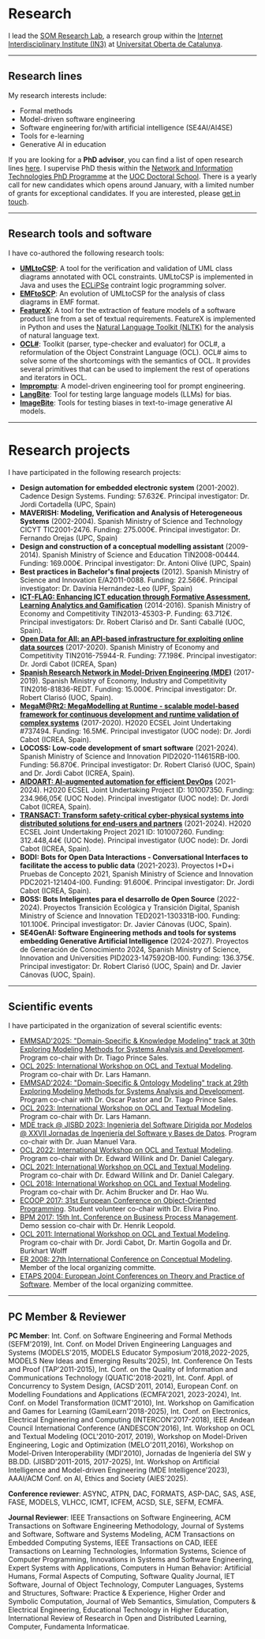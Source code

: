 # Research

I lead the [SOM Research Lab](https://som-research.uoc.edu), a research group within the [Internet Interdisciplinary Institute (IN3)](https://in3.uoc.edu) at [Universitat Oberta de Catalunya](https://www.uoc.edu).

---

## Research lines

My research interests include:
- Formal methods
- Model-driven software engineering
- Software engineering for/with artificial intelligence (SE4AI/AI4SE) 
- Tools for e-learning
- Generative AI in education

If you are looking for a **PhD advisor**, you can find a list of open research lines [here](https://www.uoc.edu/portal/en/escola-doctorat/linies-recerca/linies-nit/software-engineering/index.html). I supervise PhD thesis within the [Network and Information Technologies PhD Programme](http://studies.uoc.edu/web/estudia/en/doctoral-programmes/technologies-information-networks/presentation) at the [UOC Doctoral School](https://www.uoc.edu/portal/en/escola-doctorat/index.html). There is a yearly call for new candidates which opens around January, with a limited number of grants for exceptional candidates. If you are interested, please [get in touch](https://robertclariso.github.io).  

---

## Research tools and software

I have co-authored the following research tools:

- **[UMLtoCSP](http://gres.uoc.edu/UMLtoCSP/)**: A tool for the verification and validation of UML class diagrams annotated with OCL constraints.
UMLtoCSP is implemented in Java and uses the [ECLiPSe](http://eclipseclp.org/) contraint logic programming solver. 
- **[EMFtoSCP](https://github.com/SOM-Research/EMFtoCSP)**: An evolution of UMLtoCSP for the analysis of class diagrams in EMF format.
- **[FeatureX](https://github.com/5Quintessential/FeatureX)**: A tool for the extraction of feature models of a software product line from a set of textual requirements. 
FeatureX is implemented in Python and uses the [Natural Language Toolkit (NLTK)](https://www.nltk.org/) for the analysis of natural language text.
- **[OCL#](https://github.com/SOM-Research/OCLsharp)**: Toolkit (parser, type-checker and evaluator) for OCL#, a reformulation of the Object Constraint Language (OCL). OCL# aims to solve some of the shortcomings with the semantics of OCL. It provides several primitives that can be used to implement the rest of operations and iterators in OCL.
- **[Impromptu](https://github.com/SOM-Research/Impromptu)**: A model-driven engineering tool for prompt engineering. 
- **[LangBite](https://github.com/SOM-Research/LangBiTe)**: Tool for testing large language models (LLMs) for bias.
- **[ImageBite](https://github.com/SOM-Research/ImageBiTe)**: Tools for testing biases in text-to-image generative AI models.

---

# Research projects

I have participated in the following research projects:

- **Design automation for embedded electronic system** (2001-2002). Cadence Design Systems. Funding: 57.632€. Principal investigator: Dr. Jordi Cortadella (UPC, Spain)
- **MAVERISH: Modeling, Verification and Analysis of Heterogeneous Systems** (2002-2004). Spanish Ministry of Science and Technology CICYT TIC2001-2476. Funding: 275.000€. Principal investigator: Dr. Fernando Orejas (UPC, Spain)
- **Design and construction of a conceptual modelling assistant** (2009-2014). Spanish Ministry of Science and Education TIN2008-00444. Funding: 169.000€. Principal investigator: Dr. Antoni Olivé (UPC, Spain)
- **Best practices in Bachelor's final projects** (2012). Spanish Ministry of Science and Innovation E/A2011-0088. Funding: 22.566€. Principal investigator: Dr. Davínia Hernández-Leo (UPF, Spain)
- **[ICT-FLAG: Enhancing ICT education through Formative Assessment, Learning Analytics and Gamification](http://gres.uoc.edu/ict-flag/)** (2014-2016). Spanish Ministry of Economy and Competitivity TIN2013-45303-P. Funding: 63.712€. Principal investigators: Dr. Robert Clarisó and Dr. Santi Caballé (UOC, Spain).
- **[Open Data for All: an API-based infrastructure for exploiting online data sources](https://som-research.uoc.edu/research-projects/#Open_data_for_All_8211_RETOS_Spanish_National_Project_2017-2020)** (2017-2020). Spanish Ministry of Economy and Competitivity  TIN2016-75944-R. Funding: 77.198€. Principal investigator: Dr. Jordi Cabot (ICREA, Span)
- **[Spanish  Research  Network in  Model-Driven  Engineering (MDE)](https://mde-network.github.io/)** (2017-2019). Spanish Ministry of Economy, Industry and Competitivity TIN2016-81836-REDT. Funding: 15.000€. Principal investigator: Dr. Robert Clarisó (UOC, Spain).
- **[MegaM@Rt2: MegaModelling at Runtime - scalable model-based framework for continuous development and runtime validation of complex systems](https://megamart2-ecsel.eu/)** (2017-2020). H2020 ECSEL Joint Undertaking #737494. Funding: 16.5M€. Principal investigator (UOC node): Dr. Jordi Cabot (ICREA, Spain).
- **LOCOSS: Low-code development of smart software** (2021-2024). Spanish Ministry of Science and Innovation PID2020-114615RB-I00. Funding: 56.870€. Principal investigator: Dr. Robert Clarisó (UOC, Spain) and Dr. Jordi Cabot (ICREA, Spain).
- **[AIDOART: AI-augmented automation for efficient DevOps](https://www.aidoart.eu/)** (2021-2024). H2020 ECSEL Joint Undertaking Project ID: 101007350. Funding: 234.966,05€ (UOC Node). Principal investigator (UOC node): Dr. Jordi Cabot (ICREA, Spain).
- **[TRANSACT: Transform safety-critical cyber-physical systems into distributed solutions for end-users and partners](https://transact-ecsel.eu/)** (2021-2024). H2020 ECSEL Joint Undertaking Project 2021 ID: 101007260. Funding: 312.448,44€ (UOC Node). Principal investigator (UOC node): Dr. Jordi Cabot (ICREA, Spain).
- **BODI: Bots for Open Data Interactions - Conversational Interfaces to facilitate the access to public data** (2021-2023). Proyectos I+D+i Pruebas de Concepto 2021, Spanish Ministry of Science and Innovation PDC2021-121404-I00. Funding: 91.600€. Principal investigator: Dr. Jordi Cabot (ICREA, Spain).
- **BOSS: Bots Inteligentes para el desarrollo de Open Source** (2022-2024). Proyectos Transición Ecológica y Transición Digital, Spanish Ministry of Science and Innovation TED2021-130331B-I00. Funding: 101.100€. Principal investigator: Dr. Javier Cánovas (UOC, Spain).
- **SE4GenAI: Software Engineering methods and tools for systems embedding Generative Artificial Intelligence** (2024-2027). Proyectos de Generación de Conocimiento 2024, Spanish Ministry of Science, Innovation and Universities PID2023-147592OB-I00. Funding: 136.375€. Principal investigator: Dr. Robert Clarisó (UOC, Spain) and Dr. Javier Cánovas (UOC, Spain).

---

## Scientific events

I have participated in the organization of several scientific events:

- [EMMSAD'2025: "Domain-Specific & Knowledge Modeling" track at 30th Exploring Modeling Methods for Systems Analysis and Development](https://www.emmsad.org/archive/2025). Program co-chair with Dr. Tiago Prince Sales.
- [OCL 2025: International Workshop on OCL and Textual Modeling](https://conf.researchr.org/home/staf-2025/ocl-2025). Program co-chair with Dr. Lars Hamann.
- [EMMSAD'2024: "Domain-Specific & Ontology Modeling" track at 29th Exploring Modeling Methods for Systems Analysis and Development](https://www.emmsad.org/archive/2024). Program co-chair with Dr. Oscar Pastor and Dr. Tiago Prince Sales.
- [OCL 2023: International Workshop on OCL and Textual Modeling](https://oclworkshop.github.io/2023/). Program co-chair with Dr. Lars Hamann.
- [MDE track @ JISBD 2023: Ingenieria del Software Dirigida por Modelos @ XXVII Jornadas de Ingeniería del Software y Bases de Datos](https://sistedes2023.uclm.es/MJISBD_ISDM.php). Program co-chair with Dr. Juan Manuel Vara.
- [OCL 2022: International Workshop on OCL and Textual Modeling](http://oclworkshop.github.io/2022). Program co-chair with Dr. Edward Willink and Dr. Daniel Calegary.
- [OCL 2021: International Workshop on OCL and Textual Modeling](http://oclworkshop.github.io/2021). Program co-chair with Dr. Edward Willink and Dr. Daniel Calegary.
- [OCL 2018: International Workshop on OCL and Textual Modeling](http://oclworkshop.github.io/2018). Program co-chair with Dr. Achim Brucker and Dr. Hao Wu.
- [ECOOP 2017: 31st European Conference on Object-Oriented Programming](http://2017.ecoop.org/). Student volunteer co-chair with Dr. Elvira Pino.
- [BPM 2017: 15th Int. Conference on Business Process Management](https://bpm2017.cs.upc.edu/). Demo session co-chair with Dr. Henrik Leopold.
- [OCL 2011: International Workshop on OCL and Textual Modeling](http://gres.uoc.edu/OCL2011/). Program co-chair with Dr. Jordi Cabot, Dr. Martin Gogolla and Dr. Burkhart Wolff
- [ER 2008: 27th International Conference on Conceptual Modeling](https://web.archive.org/web/20080513043645/http://www.upc.edu/ER2008/). Member of the local organizing committe.
- [ETAPS 2004: European Joint Conferences on Theory and Practice of Software](http://www.etaps.org/2004/}). Member of the local organizing committee.

---

## PC Member & Reviewer

**PC Member**:
Int. Conf. on Software Engineering and Formal Methods (SEFM'2019),
Int. Conf. on Model Driven Engineering Languages and Systems (MODELS'2015, MODELS Educator Symposium'2018,2022-2025, MODELS New Ideas and Emerging Results'2025),
Int. Conference On Tests and Proof (TAP'2011-2015),
Int. Conf. on the Quality of Information and Communications Technology (QUATIC'2018-2021),
Int. Conf. Appl. of Concurrency to System Design, (ACSD'2011, 2014),
European Conf. on Modelling Foundations and Applications (ECMFA'2021, 2023-2024), 
Int. Conf. on Model Transformation (ICMT'2010),
Int. Workshop on Gamification and Games for Learning (GamiLearn'2018-2025),
Int. Conf. on Electronics, Electrical Engineering and Computing (INTERCON'2017-2018),
IEEE Andean Council International Conference (ANDESCON'2016), 
Int. Workshop on OCL and Textual Modeling (OCL'2010-2017, 2019),
Workshop on Model-Driven Engineering, Logic and Optimization (MELO'2011,2016), 
Workshop on Model-Driven Interoperability (MDI'2010),
Jornadas de Ingeniería del SW y BB.DD. (JISBD'2011-2015, 2017-2025),
Int. Workshop on Artificial Intelligence and Model-driven Engineering (MDE Intelligence'2023),
AAAI/ACM Conf. on AI, Ethics and Society (AIES'2025).

**Conference reviewer**: 
ASYNC, ATPN, DAC, FORMATS, ASP-DAC, SAS, ASE, FASE, MODELS, VLHCC, ICMT, ICFEM, ACSD, SLE, SEFM, ECMFA.

**Journal Reviewer**: IEEE Transactions on Software Engineering, ACM Transactions on Software Engineering Methodology, Journal of Systems and Software, Software and Systems Modeling, ACM Transactions on Embedded Computing Systems, IEEE Transactions on CAD, IEEE Transactions on Learning Technologies, Information Systems, Science of Computer Programming, Innovations in Systems and Software Engineering, Expert Systems with Applications, Computers in Human Behavior: Artificial Humans, Formal Aspects of Computing, Software Quality Journal, IET Software, Journal of Object Technology, Computer Languages, Systems and Structures, Software: Practice & Experience, Higher Order and Symbolic Computation, Journal of Web Semantics, Simulation, Computers & Electrical Engineering, Educational Technology in Higher Education, International Review of Research in Open and Distributed Learning, Computer, Fundamenta Informaticae.  
